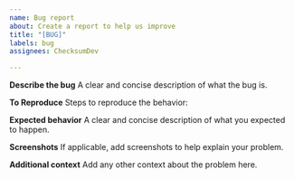 ```yaml
---
name: Bug report
about: Create a report to help us improve
title: "[BUG]"
labels: bug
assignees: ChecksumDev

---
```


**Describe the bug**
A clear and concise description of what the bug is.


**To Reproduce**
Steps to reproduce the behavior:


**Expected behavior**
A clear and concise description of what you expected to happen.


**Screenshots**
If applicable, add screenshots to help explain your problem.


**Additional context**
Add any other context about the problem here.
